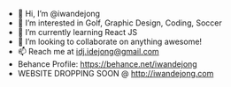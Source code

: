- 👋 Hi, I’m @iwandejong
- 👀 I’m interested in Golf, Graphic Design, Coding, Soccer
- 🌱 I’m currently learning React JS
- 💞️ I’m looking to collaborate on anything awesome!
- 📫 Reach me at idj.idejong@gmail.com
- Behance Profile: https://behance.net/iwandejong
- WEBSITE DROPPING SOON @ http://iwandejong.com

<!---
iwandejong/iwandejong is a ✨ special ✨ repository because its `README.md` (this file) appears on your GitHub profile.
You can click the Preview link to take a look at your changes.
--->
